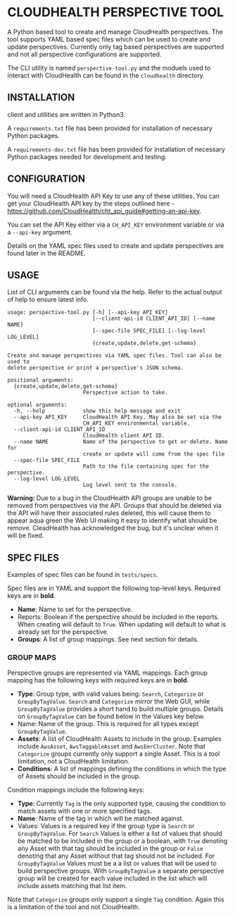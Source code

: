 # CLOUDHEALTH PERSPECTIVE TOOL

A Python based tool to create and manage CloudHealth perspectives. The tool supports YAML based spec files which can be used to create and update perspectives. Currently only tag based perspectives are supported and not all perspective configurations are supported.

The CLI utility is named `perspective-tool.py` and the moduels used to interact with CloudHealth can be found in the `cloudhealth` directory.

## INSTALLATION

client and utilities are written in Python3.

A `requirements.txt` file has been provided for installation of necessary Python packages.

A `requirements-dev.txt` file has been provided for installation of necessary Python packages needed for development and testing.

## CONFIGURATION

You will need a CloudHealth API Key to use any of these utilities. You can get your CloudHealth API key by the steps outlined here - https://github.com/CloudHealth/cht_api_guide#getting-an-api-key.

You can set the API Key either via a `CH_API_KEY` environment variable or via a `--api-key` argument.

Details on the YAML spec files used to create and update perspectives are found later in the README.

## USAGE

List of CLI arguments can be found via the help. Refer to the actual output of help to ensure latest info.
```
usage: perspective-tool.py [-h] [--api-key API_KEY]
                           [--client-api-id CLIENT_API_ID] [--name NAME]
                           [--spec-file SPEC_FILE] [--log-level LOG_LEVEL]
                           {create,update,delete,get-schema}

Create and manage perspectives via YAML spec files. Tool can also be used to
delete perspective or print a perspective's JSON schema.

positional arguments:
  {create,update,delete,get-schema}
                        Perspective action to take.

optional arguments:
  -h, --help            show this help message and exit
  --api-key API_KEY     CloudHealth API Key. May also be set via the
                        CH_API_KEY environmental variable.
  --client-api-id CLIENT_API_ID
                        CloudHealth client API ID.
  --name NAME           Name of the perspective to get or delete. Name for
                        create or update will come from the spec file
  --spec-file SPEC_FILE
                        Path to the file containing spec for the perspective.
  --log-level LOG_LEVEL
                        Log level sent to the console.

```

**Warning:** Due to a bug in the CloudHealth API groups are unable to be removed from perspectives via the API. Groups that should be deleted via the API will have their associated rules deleted, this will cause them to appear aqua green the Web UI making it easy to identify what should be remove. CleadHealth has acknowledged the bug, but it's unclear when it will be fixed.

## SPEC FILES
Examples of spec files can be found in `tests/specs`.

Spec files are in YAML and support the following top-level keys. Required keys are in **bold**.

 * **Name**: Name to set for the perspective.
 * Reports: Boolean if the perspective should be included in the reports. When creating will default to `True`. When updating will default to what is already set for the perspective.
 * **Groups**: A list of group mappings. See next section for details.

### GROUP MAPS
Perspective groups are represented via YAML mappings. Each group mapping has the following keys with required keys are in **bold**.

 * **Type**: Group type, with valid values being: `Search`, `Categorize` or `GroupByTagValue`. `Search` and `Categorize` mirror the Web GUI, while `GroupByTagValue` provides a short hand to build multiple groups. Details on `GroupByTagValue` can be found below in the Values key below.
 * Name: Name of the group. This is required for all types except `GroupByTagValue`.
 * **Assets**: A list of CloudHealth Assets to include in the group. Examples include `AwsAsset`, `AwsTaggableAsset` and `AwsEmrCluster`. Note that `Categorize` groups currently only support a single Asset. This is a tool limitation, not a CloudHealth limitation.
 * **Conditions**: A list of mappings defining the conditions in which the type of Assets should be included in the group.

Condition mappings include the following keys:

 * **Type**: Currently `Tag` is the only supported type, causing the condition to match assets with one or more specified tags.
 * **Name**: Name of the tag in which will be matched against.
 * Values: Values is a required key if the group type is `Search` or `GroupByTagValue`. For `Search` Values is either a list of values that should be matched to be included in the group or a boolean, with `True` denoting any Asset with that tag should be included in the group or `False` denoting that any Asset without that tag should not be included. For `GroupByTagValue` Values must be a a list or values that will be used to build perspective groups. With `GroupByTagValue` a separate perspective group will be created for each value included in the list which will include assets matching that list item.

 Note that `Categorize` groups only support a single `Tag` condition. Again this is a limitation of the tool and not CloudHealth.







